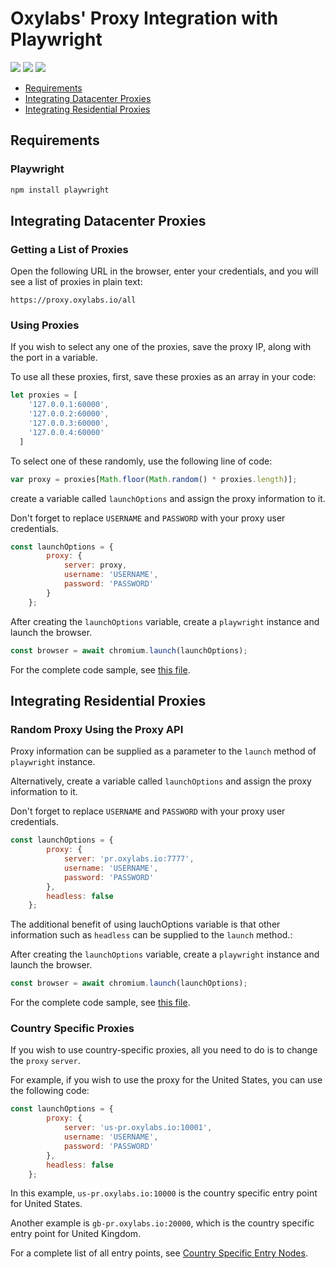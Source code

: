 # Oxylabs' Proxy Integration with Playwright 

[<img src="https://img.shields.io/static/v1?label=&message=JavaScript&color=brightgreen" />](https://github.com/topics/python) [<img src="https://img.shields.io/static/v1?label=&message=Web%20Scraping&color=important" />](https://github.com/topics/web-scraping) [<img src="https://img.shields.io/static/v1?label=&message=Rotating%20Proxies&color=blueviolet" />](https://github.com/topics/rotating-proxies)
- [Requirements](#requirements)
- [Integrating Datacenter Proxies](#integrating-datacenter-proxies)
- [Integrating Residential Proxies](#integrating-residential-proxies)
## Requirements

### Playwright
```bash
npm install playwright
```

## Integrating Datacenter Proxies 

### Getting a List of Proxies

Open the following URL in the browser, enter your credentials,  and you will see a list of proxies in plain text:

```
https://proxy.oxylabs.io/all
```

### Using Proxies

If you wish to select any one of the proxies, save the proxy IP, along with the port in a variable.

To use all these proxies, first, save these proxies as an array in your code:

```javascript
let proxies = [
    '127.0.0.1:60000',
    '127.0.0.2:60000',
    '127.0.0.3:60000',
    '127.0.0.4:60000'
  ]
```

To select one of these randomly, use the following line of code:

```JavaScript
var proxy = proxies[Math.floor(Math.random() * proxies.length)];
```

create a variable called `launchOptions` and assign the proxy information to it.

Don't forget to replace `USERNAME` and `PASSWORD` with your proxy user credentials.

```javascript
const launchOptions = {
        proxy: {
            server: proxy,
            username: 'USERNAME',
            password: 'PASSWORD'
        }
    };
```

After creating the `launchOptions` variable, create a `playwright` instance and launch the browser.

```javascript
const browser = await chromium.launch(launchOptions);
```

For the complete code sample, see [this file](datacenter_random.js).


## Integrating Residential Proxies

### Random Proxy Using the Proxy API
Proxy information can be supplied as a parameter to the `launch` method of `playwright` instance. 

Alternatively, create a variable called `launchOptions` and assign the proxy information to it.

Don't forget to replace `USERNAME` and `PASSWORD` with your proxy user credentials.

```javascript
const launchOptions = {
        proxy: {
            server: 'pr.oxylabs.io:7777',
            username: 'USERNAME',
            password: 'PASSWORD'
        },
        headless: false
    };
```

The additional benefit of using lauchOptions variable is that other information such as `headless` can be supplied to the `launch` method.:

After creating the `launchOptions` variable, create a `playwright` instance and launch the browser.

```javascript
const browser = await chromium.launch(launchOptions);
```

For the complete code sample, see [this file](residential_random.js).

### Country Specific Proxies

If you wish to use country-specific proxies, all you need to do is to change the `proxy` `server`.

For example, if you wish to use the proxy for the United States, you can use the following code:

```javascript
const launchOptions = {
        proxy: {
            server: 'us-pr.oxylabs.io:10001',
            username: 'USERNAME',
            password: 'PASSWORD'
        },
        headless: false
    };

```

In this example, `us-pr.oxylabs.io:10000` is the country specific entry point for United States.

Another example is `gb-pr.oxylabs.io:20000`, which is the country specific entry point for United Kingdom.

For a complete list of all entry points, see [Country Specific Entry Nodes](https://developers.oxylabs.io/residential-proxies/#country-specific-entry-nodes).

